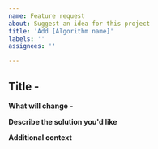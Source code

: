 ```yaml
---
name: Feature request
about: Suggest an idea for this project
title: 'Add [Algorithm name]'
labels: ''
assignees: ''

---
```


## Title -

**What will change** -
<!-- What feature do you want -->

**Describe the solution you'd like**
<!-- A clear and concise description of what you want to happen. -->

**Additional context**
<!-- Add any other context about the feature request here. -->
